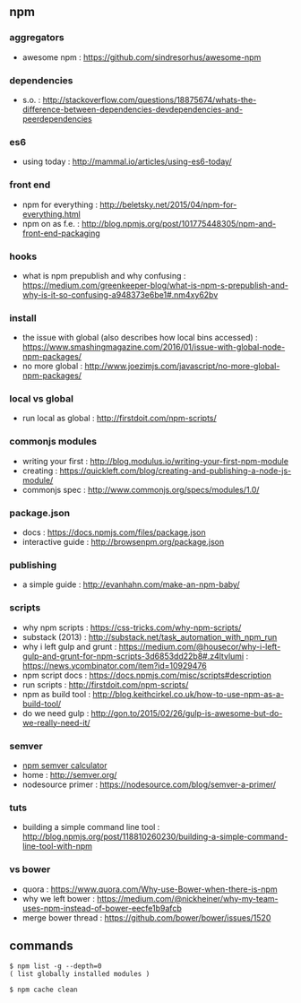 ## npm

### aggregators
- awesome npm : https://github.com/sindresorhus/awesome-npm

### dependencies
- s.o. : http://stackoverflow.com/questions/18875674/whats-the-difference-between-dependencies-devdependencies-and-peerdependencies

### es6
- using today : http://mammal.io/articles/using-es6-today/

### front end
- npm for everything : http://beletsky.net/2015/04/npm-for-everything.html
- npm on as f.e. : http://blog.npmjs.org/post/101775448305/npm-and-front-end-packaging

### hooks
- what is npm prepublish and why confusing : https://medium.com/greenkeeper-blog/what-is-npm-s-prepublish-and-why-is-it-so-confusing-a948373e6be1#.nm4xy62bv

### install
- the issue with global (also describes how local bins accessed) : https://www.smashingmagazine.com/2016/01/issue-with-global-node-npm-packages/
- no more global : http://www.joezimjs.com/javascript/no-more-global-npm-packages/

### local vs global
- run local as global : http://firstdoit.com/npm-scripts/

### commonjs modules
- writing your first : http://blog.modulus.io/writing-your-first-npm-module
- creating : https://quickleft.com/blog/creating-and-publishing-a-node-js-module/
- commonjs spec : http://www.commonjs.org/specs/modules/1.0/

### package.json
- docs : https://docs.npmjs.com/files/package.json
- interactive guide : http://browsenpm.org/package.json

### publishing
- a simple guide : http://evanhahn.com/make-an-npm-baby/

### scripts
- why npm scripts : https://css-tricks.com/why-npm-scripts/
- substack (2013) : http://substack.net/task_automation_with_npm_run
- why i left gulp and grunt : https://medium.com/@housecor/why-i-left-gulp-and-grunt-for-npm-scripts-3d6853dd22b8#.z4ltvlumi : https://news.ycombinator.com/item?id=10929476
- npm script docs : https://docs.npmjs.com/misc/scripts#description
- run scripts : http://firstdoit.com/npm-scripts/                                              
- npm as build tool : http://blog.keithcirkel.co.uk/how-to-use-npm-as-a-build-tool/            
- do we need gulp : http://gon.to/2015/02/26/gulp-is-awesome-but-do-we-really-need-it/         

### semver
- [npm semver calculator](http://semver.npmjs.com/)
- home : http://semver.org/
- nodesource primer : https://nodesource.com/blog/semver-a-primer/

### tuts
- building a simple command line tool : http://blog.npmjs.org/post/118810260230/building-a-simple-command-line-tool-with-npm

### vs bower
- quora : https://www.quora.com/Why-use-Bower-when-there-is-npm
- why we left bower : https://medium.com/@nickheiner/why-my-team-uses-npm-instead-of-bower-eecfe1b9afcb
- merge bower thread : https://github.com/bower/bower/issues/1520

## commands

```
$ npm list -g --depth=0
( list globally installed modules )
```
```
$ npm cache clean
```
```
